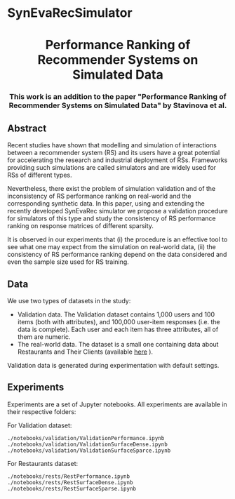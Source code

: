 # SynEvaRecSimulator

<h1 align="center"> Performance Ranking of Recommender Systems on Simulated Data
<h3 align="center">This work is an addition to the paper "Performance Ranking of Recommender Systems on Simulated Data" by Stavinova et al.</h3>

## Abstract
Recent studies have shown that modelling and simulation of interactions between a recommender system (RS) and its users have a great potential for accelerating the research and industrial deployment of RSs. Frameworks providing such simulations are called simulators and are widely used for RSs of different types. 
  
Nevertheless, there exist the problem of simulation validation and of the inconsistency of RS performance ranking on real-world and the corresponding synthetic data. 
In this paper, using and extending the recently developed SynEvaRec simulator we propose a validation procedure for simulators of this type and study the consistency of RS performance ranking on response matrices of different sparsity. 
  
It is observed in our experiments that (i) the procedure is an effective tool to see what one may expect from the simulation on real-world data, (ii) the consistency  of RS performance ranking depend on the data considered and even the sample size used for RS training.

## Data
We use two types of datasets in the study:
 - Validation data. The Validation dataset contains 1,000 users and 100 items (both with attributes), and 100,000 user-item responses (i.e. the data is complete). 
   Each user and each item has three attributes, all of them are numeric.
 - The real-world data. The dataset is a small one containing data about Restaurants and Their Clients (available <a href='https://www.kaggle.com/uciml/restaurant-data-with-consumer-ratings'>here</a> ).

Validation data is generated during experimentation with default settings.

## Experiments

Experiments are a set of Jupyter notebooks.
All experiments are available in their respective folders:
  
For Validation dataset:
```
./notebooks/validation/ValidationPerformance.ipynb
./notebooks/validation/ValidationSurfaceDense.ipynb
./notebooks/validation/ValidationSurfaceSparce.ipynb
```
For Restaurants dataset:
```
./notebooks/rests/RestPerformance.ipynb
./notebooks/rests/RestSurfaceDense.ipynb
./notebooks/rests/RestSurfaceSparse.ipynb
```
